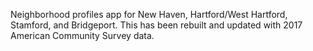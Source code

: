 Neighborhood profiles app for New Haven, Hartford/West Hartford, Stamford, and Bridgeport. This has been rebuilt and updated with 2017 American Community Survey data.
